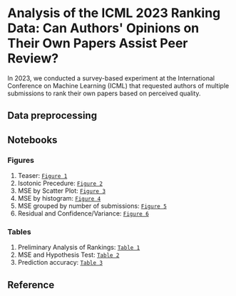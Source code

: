 # Analysis of the ICML 2023 Ranking Data: Can Authors' Opinions on Their Own Papers Assist Peer Review?
In 2023, we conducted a survey-based experiment at the International Conference on Machine Learning (ICML) that requested authors of multiple submissions to rank their own papers based on perceived quality.


## Data preprocessing


## Notebooks
### Figures
1. Teaser: [`Figure 1`](Notebooks/Random_Proxy.ipynb)
2. Isotonic Precedure: [`Figure 2`](Notebooks/Isotonic_procedure.svg)
3. MSE by Scatter Plot: [`Figure 3`](Notebooks/Adhoc_Greedy_Multiowner_scatter.ipynb)
4. MSE by histogram: [`Figure 4`](Notebooks/Adhoc_Greedy_and_Multiowner_histogram.ipynb)
5. MSE grouped by number of submissions: [`Figure 5`](Notebooks/no_submissions_vertical.ipynb)
6. Residual and Confidence/Variance: [`Figure 6`](Notebooks/Confidence_single_iso_residual.ipynb)

### Tables
1. Preliminary Analysis of Rankings: [`Table 1`](Notebooks/Ranking_and_Final_Decision.ipynb)
2. MSE and Hypothesis Test: [`Table 2`](Notebooks/Adhoc_Greedy_and_Multiowner_histogram.ipynb)
3. Prediction accuracy: [`Table 3`](Notebooks/Residual_variance_confidence_accuracy.ipynb)


## Reference


